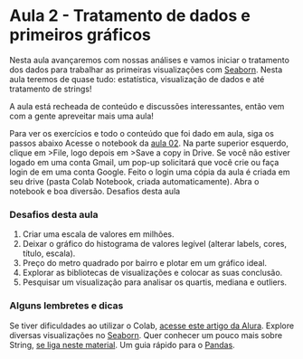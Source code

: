 # Aula 2 - Tratamento de dados e primeiros gráficos

Nesta aula avançaremos com nossas análises e vamos iniciar o tratamento dos dados para trabalhar as primeiras visualizações com [Seaborn](https://seaborn.pydata.org/). Nesta aula teremos de quase tudo: estatística, visualização de dados e até tratamento de strings!

A aula está recheada de conteúdo e discussões interessantes, então vem com a gente apreveitar mais uma aula!

Para ver os exercícios e todo o conteúdo que foi dado em aula, siga os passos abaixo
Acesse o notebook da [aula 02](https://colab.research.google.com/drive/1tMp3O7ZKEeNft3s1zIxWyDplqNJo15Yt?usp=sharing).
Na parte superior esquerdo, clique em >File, logo depois em >Save a copy in Drive.
Se você não estiver logado em uma conta Gmail, um pop-up solicitará que você crie ou faça login de em uma conta Google.
Feito o login uma cópia da aula é criada em seu drive (pasta Colab Notebook, criada automaticamente).
Abra o notebook e boa diversão.
Desafios desta aula


### Desafios desta aula
1) Criar uma escala de valores em milhões.
2) Deixar o gráfico do histograma de valores legível (alterar labels, cores, título, escala).
3) Preço do metro quadrado por bairro e plotar em um gráfico ideal.
4) Explorar as bibliotecas de visualizações e colocar as suas conclusão.
5) Pesquisar um visualização para analisar os quartis, mediana e outliers.


### Alguns lembretes e dicas
Se tiver dificuldades ao utilizar o Colab, [acesse este artigo da Alura](https://www.alura.com.br/artigos/google-colab-o-que-e-e-como-usar).
Explore diversas visualizações no [Seaborn](https://seaborn.pydata.org/).
Quer conhecer um pouco mais sobre String, [se liga neste material](https://panda.ime.usp.br/pensepy/static/pensepy/08-Strings/strings.html).
Um guia rápido para o [Pandas](https://pandas.pydata.org/Pandas_Cheat_Sheet.pdf).
